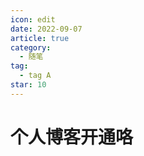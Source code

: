 ```yaml
---
icon: edit
date: 2022-09-07
article: true
category:
  - 随笔
tag:
  - tag A
star: 10
---
```

# 个人博客开通咯


